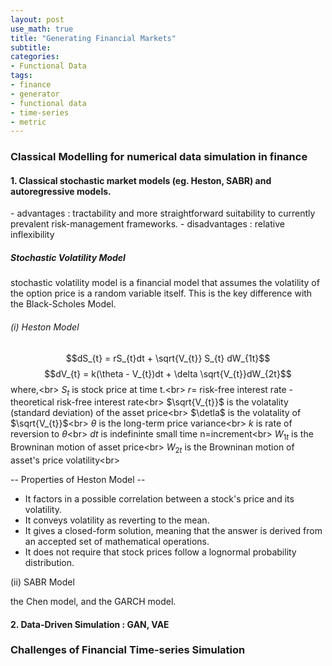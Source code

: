 ```yaml
---
layout: post
use_math: true
title: "Generating Financial Markets"
subtitle: 
categories:
- Functional Data
tags:
- finance
- generator
- functional data
- time-series
- metric
---
```


<h3> Classical Modelling for numerical data simulation in finance </h3>

<h4> 1. Classical stochastic market models (eg. Heston, SABR) and autoregressive models.</h4>
- advantages : tractability and more straightforward suitability to currently prevalent risk-management frameworks.
- disadvantages : relative inflexibility

<h5>Stochastic Volatility Model</h5>
stochastic volatility model is a financial model that assumes the volatility of the option price is a random variable itself. This is the key difference with the Black-Scholes Model.

<h6> (i) Heston Model </h6>

$$dS_{t} = rS_{t}dt + \sqrt{V_{t}} S_{t} dW_{1t}$$
$$dV_{t} = k(\theta - V_{t})dt + \delta \sqrt{V_{t}}dW_{2t}$$
where,<br\>
$S_{t}$ is stock price at time t.<br\>
$r =$ risk-free interest rate - theoretical risk-free interest rate<br\>
$\sqrt{V_{t}}$ is the volatality (standard deviation) of the asset price<br\>
$\detla$ is the volatality of $\sqrt{V_{t}}$<br\>
$\theta$ is the long-term price variance<br\>
$k$ is rate of reversion to $\theta$<br\>
$dt$ is indefininte small time n=increment<br\>
$W_{1t}$ is the Browninan motion of asset price<br\>
$W_{2t}$ is the Browninan motion of asset's price volatility<br\>


-- Properties of Heston Model --
- It factors in a possible correlation between a stock's price and its volatility.
- It conveys volatility as reverting to the mean.
- It gives a closed-form solution, meaning that the answer is derived from an accepted set of mathematical operations.
- It does not require that stock prices follow a lognormal probability distribution.

<h7> (ii) SABR Model </h7>




the Chen model, and the GARCH model.


<h4> 2. Data-Driven Simulation : GAN, VAE </h4>

<h3> Challenges of Financial Time-series Simulation
